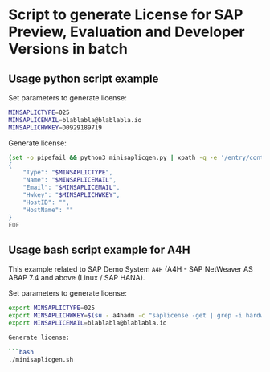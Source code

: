 Script to generate License for SAP Preview, Evaluation and Developer Versions in batch
===

Usage python script example
---

Set parameters to generate license:

```bash
MINSAPLICTYPE=025
MINSAPLICEMAIL=blablabla@blablabla.io
MINSAPLICHWKEY=D0929189719
```

Generate license:

```bash
(set -o pipefail && python3 minisaplicgen.py | xpath -q -e '/entry/content/m:properties/d:Licensekey/text()')<<EOF
{
    "Type": "$MINSAPLICTYPE",
    "Name": "$MINSAPLICEMAIL",
    "Email": "$MINSAPLICEMAIL",
    "Hwkey": "$MINSAPLICHWKEY",
    "HostID": "",
    "HostName": ""
}
EOF
```

Usage bash script example for A4H
---

This example related to SAP Demo System `A4H` (A4H - SAP NetWeaver AS ABAP 7.4 and above (Linux / SAP HANA).

Set parameters to generate license:

```bash
export MINSAPLICTYPE=025
export MINSAPLICHWKEY=$(su - a4hadm -c "saplicense -get | grep -i hardware | tr -d '[:space:]' | sed 's/.*=//'")
export MINSAPLICEMAIL=blablabla@blablabla.io

Generate license:

```bash
./minisaplicgen.sh
```
